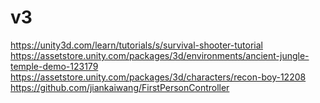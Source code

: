 # v3
https://unity3d.com/learn/tutorials/s/survival-shooter-tutorial
https://assetstore.unity.com/packages/3d/environments/ancient-jungle-temple-demo-123179
https://assetstore.unity.com/packages/3d/characters/recon-boy-12208
https://github.com/jiankaiwang/FirstPersonController
